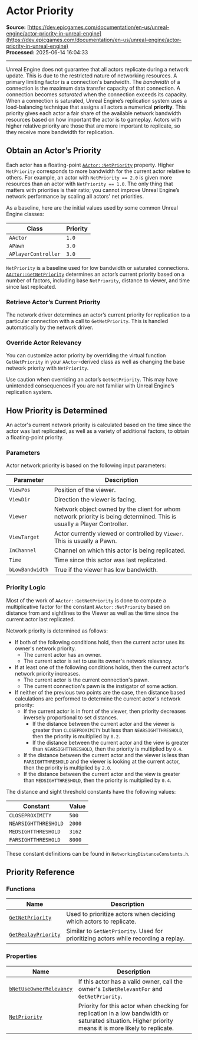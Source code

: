 # Actor Priority

**Source:** [https://dev.epicgames.com/documentation/en-us/unreal-engine/actor-priority-in-unreal-engine](https://dev.epicgames.com/documentation/en-us/unreal-engine/actor-priority-in-unreal-engine)  
**Processed:** 2025-06-14 16:04:33

---

Unreal Engine does not guarantee that all actors replicate during a network update. This is due to the restricted nature of networking resources. A primary limiting factor is a connection's bandwidth. The *bandwidth* of a connection is the maximum data transfer capacity of that connection. A connection becomes *saturated* when the connection exceeds its capacity. When a connection is saturated, Unreal Engine’s replication system uses a load-balancing technique that assigns all actors a numerical **priority**. This priority gives each actor a fair share of the available network bandwidth resources based on how important the actor is to gameplay. Actors with higher relative priority are those that are more important to replicate, so they receive more bandwidth for replication.

## Obtain an Actor’s Priority

Each actor has a floating-point [`AActor::NetPriority`](/documentation/en-us/unreal-engine/API/Runtime/Engine/GameFramework/AActor) property. Higher `NetPriority` corresponds to more bandwidth for the current actor relative to others. For example, an actor with `NetPriority == 2.0` is given more resources than an actor with `NetPriority == 1.0`. The only thing that matters with priorities is their ratio; you cannot improve Unreal Engine’s network performance by scaling all actors' net priorities.

As a baseline, here are the initial values used by some common Unreal Engine classes:

| **Class** | **Priority** |
| --- | --- |
| `AActor` | `1.0` |
| `APawn` | `3.0` |
| `APlayerController` | `3.0` |

`NetPriority` is a baseline used for low bandwidth or saturated connections. [`AActor::GetNetPriority`](/documentation/en-us/unreal-engine/API/Runtime/Engine/GameFramework/AActor/GetNetPriority) determines an actor’s current priority based on a number of factors, including base `NetPriority`, distance to viewer, and time since last replicated.

### Retrieve Actor’s Current Priority

The network driver determines an actor’s current priority for replication to a particular connection with a call to `GetNetPriority`. This is handled automatically by the network driver.

### Override Actor Relevancy

You can customize actor priority by overriding the virtual function `GetNetPriority` in your `AActor`\-derived class as well as changing the base network priority with `NetPriority`.

Use caution when overriding an actor’s `GetNetPriority`. This may have unintended consequences if you are not familiar with Unreal Engine’s replication system.

## How Priority is Determined

An actor's current network priority is calculated based on the time since the actor was last replicated, as well as a variety of additional factors, to obtain a floating-point priority.

### Parameters

Actor network priority is based on the following input parameters:

| **Parameter** | **Description** |
| --- | --- |
| `ViewPos` | Position of the viewer. |
| `ViewDir` | Direction the viewer is facing. |
| `Viewer` | Network object owned by the client for whom network priority is being determined. This is usually a Player Controller. |
| `ViewTarget` | Actor currently viewed or controlled by `Viewer`. This is usually a Pawn. |
| `InChannel` | Channel on which this actor is being replicated. |
| `Time` | Time since this actor was last replicated. |
| `bLowBandwidth` | True if the viewer has low bandwidth. |

### Priority Logic

Most of the work of `AActor::GetNetPriority` is done to compute a multiplicative factor for the constant `AActor::NetPriority` based on distance from and sightlines to the Viewer as well as the time since the current actor last replicated.

Network priority is determined as follows:

-   If both of the following conditions hold, then the current actor uses its owner's network priority.
    -   The current actor has an owner.
    -   The current actor is set to use its owner's network relevancy.
-   If at least one of the following conditions holds, then the current actor's network priority increases.
    -   The current actor is the current connection's pawn.
    -   The current connection's pawn is the instigator of some action.
-   If neither of the previous two points are the case, then distance based calculations are performed to determine the current actor's network priority:
    -   If the current actor is in front of the viewer, then priority decreases inversely proportional to set distances.
        -   If the distance between the current actor and the viewer is greater than `CLOSEPROXIMITY` but less than `NEARSIGHTTHRESHOLD`, then the priority is multiplied by `0.2`.
        -   If the distance between the current actor and the view is greater than `NEARSIGHTTHRESHOLD`, then the priority is multiplied by `0.4`.
    -   If the distance between the current actor and the viewer is less than `FARSIGHTTHRESHOLD` and the viewer is looking at the current actor, then the priority is multiplied by `2.0`.
    -   If the distance between the current actor and the view is greater than `MEDSIGHTTHRESHOLD`, then the priority is multiplied by `0.4`.

The distance and sight threshold constants have the following values:

| **Constant** | **Value** |
| --- | --- |
| `CLOSEPROXIMITY` | `500` |
| `NEARSIGHTTHRESHOLD` | `2000` |
| `MEDSIGHTTHRESHOLD` | `3162` |
| `FARSIGHTTHRESHOLD` | `8000` |

These constant definitions can be found in `NetworkingDistanceConstants.h`.

## Priority Reference

### Functions

| **Name** | **Description** |
| --- | --- |
| [`GetNetPriority`](/documentation/en-us/unreal-engine/API/Runtime/Engine/GameFramework/AActor/GetNetPriority) | Used to prioritize actors when deciding which actors to replicate. |
| [`GetReplayPriority`](/documentation/en-us/unreal-engine/API/Runtime/Engine/GameFramework/AActor/GetReplayPriority) | Similar to `GetNetPriority`. Used for prioritizing actors while recording a replay. |

### Properties

| **Name** | **Description** |
| --- | --- |
| [`bNetUseOwnerRelevancy`](/documentation/en-us/unreal-engine/API/Runtime/Engine/GameFramework/AActor) | If this actor has a valid owner, call the owner's `IsNetRelevantFor` and `GetNetPriority`. |
| [`NetPriority`](/documentation/en-us/unreal-engine/API/Runtime/Engine/GameFramework/AActor) | Priority for this actor when checking for replication in a low bandwidth or saturated situation. Higher priority means it is more likely to replicate. |